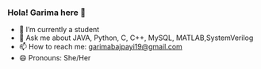 ### Hola! Garima here 👋

- 🔭 I’m currently a student
- 💬 Ask me about JAVA, Python, C, C++, MySQL, MATLAB,SystemVerilog
- 📫 How to reach me: [garimabajpayi19@gmail.com](mailto:garimabajpayi19@gmail.com) 
- 😄 Pronouns: She/Her

<!--
**garima19bajpayi/garima19bajpayi** is a ✨ _special_ ✨ repository because its `README.md` (this file) appears on your GitHub profile.

Here are some ideas to get you started:

-
